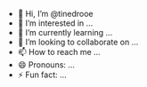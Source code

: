 - 👋 Hi, I’m @tinedrooe
- 👀 I’m interested in ...
- 🌱 I’m currently learning ...
- 💞️ I’m looking to collaborate on ...
- 📫 How to reach me ...
- 😄 Pronouns: ...
- ⚡ Fun fact: ...

<!---
tinedrooe/tinedrooe is a ✨ special ✨ repository because its `README.md` (this file) appears on your GitHub profile.
You can click the Preview link to take a look at your changes.
--->
